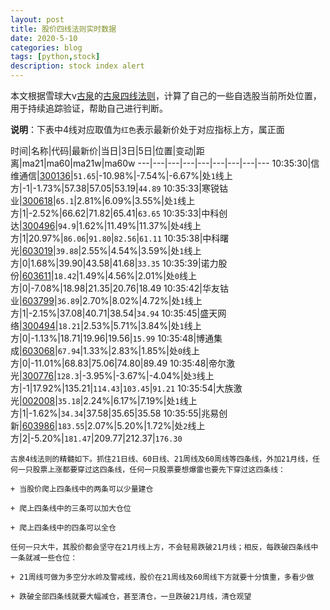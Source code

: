 ```yaml
---
layout: post
title: 股价四线法则实时数据
date: 2020-5-10
categories: blog
tags: [python,stock]
description: stock index alert
---
```



本文根据雪球大v[古泉](https://xueqiu.com/u/7148646888)的[古泉四线法则](https://xueqiu.com/7148646888/130498192)，计算了自己的一些自选股当前所处位置，用于持续追踪验证，帮助自己进行判断。

**说明**：下表中4线对应取值为`红色`表示最新价处于对应指标上方，属正面

时间|名称|代码|最新价|当日|3日|5日|位置|变动|距离|ma21|ma60|ma21w|ma60w
---|---|---|---|---|---|---|---|---
10:35:30|信维通信|[300136](https://xueqiu.com/S/SZ300136)|`51.65`|-10.98%|-7.54%|-6.67%|处`1`线上方|-1|-1.73%|57.38|57.05|53.19|`44.89`
10:35:33|寒锐钴业|[300618](https://xueqiu.com/S/SZ300618)|`65.1`|2.81%|6.09%|3.55%|处`1`线上方|1|-2.52%|66.62|71.82|65.41|`63.65`
10:35:33|中科创达|[300496](https://xueqiu.com/S/SZ300496)|`94.9`|1.62%|11.49%|11.37%|处`4`线上方|1|20.97%|`86.06`|`91.80`|`82.56`|`61.11`
10:35:38|中科曙光|[603019](https://xueqiu.com/S/SH603019)|`39.88`|2.55%|4.54%|3.59%|处`1`线上方|0|1.68%|39.90|43.58|41.68|`33.35`
10:35:39|诺力股份|[603611](https://xueqiu.com/S/SH603611)|`18.42`|1.49%|4.56%|2.01%|处`0`线上方|0|-7.08%|18.98|21.35|20.76|18.49
10:35:42|华友钴业|[603799](https://xueqiu.com/S/SH603799)|`36.89`|2.70%|8.02%|4.72%|处`1`线上方|1|-2.15%|37.08|40.71|38.54|`34.94`
10:35:45|盛天网络|[300494](https://xueqiu.com/S/SZ300494)|`18.21`|2.53%|5.71%|3.84%|处`1`线上方|0|-1.13%|18.71|19.96|19.56|`15.99`
10:35:48|博通集成|[603068](https://xueqiu.com/S/SH603068)|`67.94`|1.33%|2.83%|1.85%|处`0`线上方|0|-11.01%|68.83|75.06|74.80|89.49
10:35:48|帝尔激光|[300776](https://xueqiu.com/S/SZ300776)|`128.3`|-3.95%|-3.67%|-4.04%|处`3`线上方|-1|17.92%|135.21|`114.43`|`103.45`|`91.21`
10:35:54|大族激光|[002008](https://xueqiu.com/S/SZ002008)|`35.18`|2.24%|6.17%|7.19%|处`1`线上方|1|-1.62%|`34.34`|37.58|35.65|35.58
10:35:55|兆易创新|[603986](https://xueqiu.com/S/SH603986)|`183.55`|2.07%|5.20%|1.72%|处`2`线上方|2|-5.20%|`181.47`|209.77|212.37|`176.30`

```
古泉4线法则的精髓如下。抓住21日线、60日线、21周线及60周线等四条线，外加21月线，任何一只股票上涨都要穿过这四条线，任何一只股票要想爆雷也要先下穿过这四条线：

+ 当股价爬上四条线中的两条可以少量建仓

+ 爬上四条线中的三条可以加大仓位

+ 爬上四条线中的四条可以全仓

任何一只大牛，其股价都会坚守在21月线上方，不会轻易跌破21月线；相反，每跌破四条线中一条就减一些仓位：

+ 21周线可做为多空分水岭及警戒线，股价在21周线及60周线下方就要十分慎重，多看少做

+ 跌破全部四条线就要大幅减仓，甚至清仓，一旦跌破21月线，清仓观望
```
